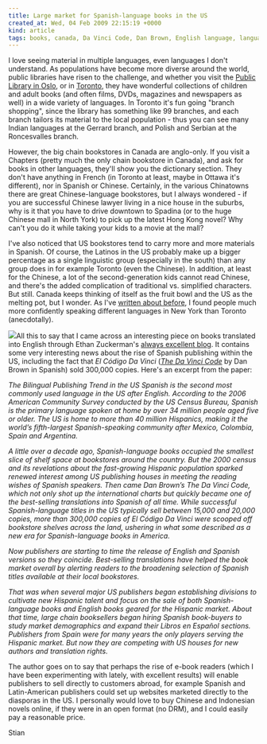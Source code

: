 ```yaml
---
title: Large market for Spanish-language books in the US
created_at: Wed, 04 Feb 2009 22:15:19 +0000
kind: article
tags: books, canada, Da Vinci Code, Dan Brown, English language, languages, latin america, Latino, libraries, Spanish language, toronto, United States, US
---
```


I love seeing material in multiple languages, even languages I don't
understand. As populations have become more diverse around the world,
public libraries have risen to the challenge, and whether you visit the
[Public Library in
Oslo](http://www.deichmanske-bibliotek.oslo.kommune.no/english/), or in
[Toronto](http://www.torontopubliclibrary.ca/), they have wonderful
collections of children and adult books (and often films, DVDs,
magazines and newspapers as well) in a wide variety of languages. In
Toronto it's fun going "branch shopping", since the library has
something like 99 branches, and each branch tailors its material to the
local population - thus you can see many Indian languages at the Gerrard
branch, and Polish and Serbian at the Roncesvalles branch.

However, the big chain bookstores in Canada are anglo-only. If you visit
a Chapters (pretty much the only chain bookstore in Canada), and ask for
books in other languages, they'll show you the dictionary section. They
don't have anything in French (in Toronto at least, maybe in Ottawa it's
different), nor in Spanish or Chinese. Certainly, in the various
Chinatowns there are great Chinese-language bookstores, but I always
wondered - if you are successful Chinese lawyer living in a nice house
in the suburbs, why is it that you have to drive downtown to Spadina (or
to the huge Chinese mall in North York) to pick up the latest Hong Kong
novel? Why can't you do it while taking your kids to a movie at the
mall?

I've also noticed that US bookstores tend to carry more and more
materials in Spanish. Of course, the Latinos in the US probably make up
a bigger percentage as a single linguistic group (especially in the
south) than any group does in for example Toronto (even the Chinese). In
addition, at least for the Chinese, a lot of the second-generation kids
cannot read Chinese, and there's the added complication of traditional
vs. simplified characters. But still. Canada keeps thinking of itself as
the fruit bowl and the US as the melting pot, but I wonder. As I've
[written about
before](http://reganmian.net/blog/2007/12/18/completely-non-representative-reflections-on-new-york/),
I found people much more confidently speaking different languages in New
York than Toronto (anecdotally).

![](http://www.piedepagina.com/numero9/imagenes/portada_codigo.jpg)All
this to say that I came across an interesting piece on books translated
into English through Ethan Zuckerman's [always excellent
blog](http://www.ethanzuckerman.com/blog/). It contains some very
interesting news about the rise of Spanish publishing within the US,
including the fact that *El Código Da Vinci* (*[The Da Vinci
Code](http://www.amazon.com/Da-Vinci-Code-Dan-Brown/dp/0385504209%3FSubscriptionId%3D0G81C5DAZ03ZR9WH9X82%26tag%3Dzemanta-20%26linkCode%3Dxm2%26camp%3D2025%26creative%3D165953%26creativeASIN%3D0385504209 "The Da Vinci Code")*
by Dan Brown in Spanish) sold 300,000 copies. Here's an excerpt from the
paper:

*The Bilingual Publishing Trend in the US Spanish is the second most
commonly used language in the US after English. According to the 2006
American Community Survey conducted by the US Census Bureau, Spanish is
the primary language spoken at home by over 34 million people aged five
or older. The US is home to more than 40 million Hispanics, making it
the world’s fifth-largest Spanish-speaking community after Mexico,
Colombia, Spain and Argentina.*

*A little over a decade ago, Spanish-language books occupied the
smallest slice of shelf space at bookstores around the country. But the
2000 census and its revelations about the fast-growing Hispanic
population sparked renewed interest among US publishing houses in
meeting the reading wishes of Spanish speakers. Then came Dan Brown’s
The Da Vinci Code, which not only shot up the international charts but
quickly became one of the best-selling translations into Spanish of all
time. While successful Spanish-language titles in the US typically sell
between 15,000 and 20,000 copies, more than 300,000 copies of El Código
Da Vinci were scooped off bookstore shelves across the land, ushering in
what some described as a new era for Spanish-language books in America.*

*Now publishers are starting to time the release of English and Spanish
versions so they coincide. Best-selling translations have helped the
book market overall by alerting readers to the broadening selection of
Spanish titles available at their local bookstores.*

*That was when several major US publishers began establishing divisions
to cultivate new Hispanic talent and focus on the sale of both
Spanish-language books and English books geared for the Hispanic market.
About that time, large chain booksellers began hiring Spanish
book-buyers to study market demographics and expand their Libros en
Español sections. Publishers from Spain were for many years the only
players serving the Hispanic market. But now they are competing with US
houses for new authors and translation rights.*

The author goes on to say that perhaps the rise of e-book readers (which
I have been experimenting with lately, with excellent results) will
enable publishers to sell directly to customers abroad, for example
Spanish and Latin-American publishers could set up websites marketed
directly to the diasporas in the US. I personally would love to buy
Chinese and Indonesian novels online, if they were in an open format (no
DRM), and I could easily pay a reasonable price.

Stian
